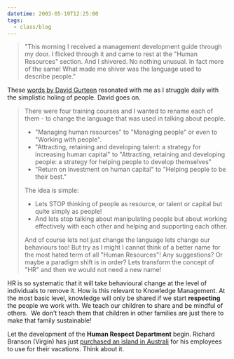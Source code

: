 ```yaml
---
datetime: 2003-05-19T12:25:00
tags:
  - class/blog
---
```


> "This morning I received a management development guide through my door. I flicked through it and came to rest at the "Human Resources" section. And I shivered. No nothing unusual. In fact more of the same! What made me shiver was the language used to describe people."
 
These [words by David Gurteen](http://www.gurteen.com/gurteen/gurteen.nsf/0/E79924B9B266C48A80256B8D004BB5AD/) resonated with me as I struggle daily with the simplistic holing of people. David goes on. 

> There were four training courses and I wanted to rename each of them - to change the language that was used in talking about people. 
> - "Managing human resources" to "Managing people" or even to "Working with people".
> - "Attracting, retaining and developing talent: a strategy for increasing human capital" to "Attracting, retaining and developing people: a strategy for helping people to develop themselves"
> - "Return on investment on human capital" to "Helping people to be their best."
> 
> The idea is simple:
> - Lets STOP thinking of people as resource, or talent or capital but quite simply as people!
> - And lets stop talking about manipulating people but about working effectively with each other and helping and supporting each other.
> 
> And of course lets not just change the language lets change our behaviours too! But try as I might I cannot think of a better name for the most hated term of all "Human Resources"! Any suggestions? Or maybe a paradigm shift is in order? Lets transform the concept of "HR" and then we would not need a new name!

HR is so systematic that it will take behavioural change at the level of individuals to remove it. How is this relevant to Knowledge Management. At the most basic level, knowledge will only be shared if we start **respecting** the people we work with. We teach our children to share and be mindful of others.&nbsp; We don't teach them that children in other families are just there to make that family sustainable!

Let the development of the **Human Respect Department** begin.
Richard Branson (Virgin) has just [purchased an island in Australi](http://www.thescotsman.co.uk/index.cfm?id=558382003) for his employees to use for their vacations. Think about it.

